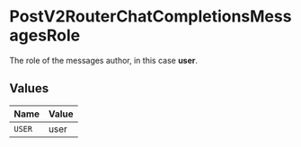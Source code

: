 # PostV2RouterChatCompletionsMessagesRole

The role of the messages author, in this case **user**.


## Values

| Name   | Value  |
| ------ | ------ |
| `USER` | user   |